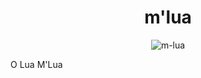 <div align="center">
<h1>m'lua</h1>

![m-lua](https://i.imgur.com/Cmosffr.gif)

</div>

O Lua M'Lua

